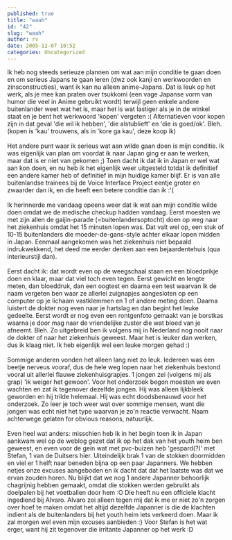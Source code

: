 ```yaml
---
published: true
title: "waah"
id: "42"
slug: "waah"
author: rv
date: 2005-12-07 10:52
categories: Uncategorized
---
```

Ik heb nog steeds serieuze plannen om wat aan mijn conditie te gaan doen en om serieus Japans te gaan leren (dwz ook kanji en werkwoorden en zinsconstructies), want ik kan nu alleen anime-Japans. Dat is leuk op het werk, als je mee kan praten over tsukkomi (een vage Japanse vorm van humor die veel in Anime gebruikt wordt) terwijl geen enkele andere buitenlander weet wat het is, maar het is wat lastiger als je in de winkel staat en je bent het werkwoord 'kopen' vergeten :( Alternatieven voor kopen zijn in dat geval 'die wil ik hebben', 'die alstublieft' en 'die is goed/ok'. Bleh. (kopen is 'kau' trouwens, als in 'kore ga kau', deze koop ik)<br /><br />Het andere punt waar ik serieus wat aan wilde gaan doen is mijn conditie. Ik was eigenlijk van plan om voordat ik naar Japan ging er aan te werken, maar dat is er niet van gekomen ;) Toen dacht ik dat ik in Japan er wel wat aan kon doen, en nu heb ik het eigenlijk weer uitgesteld totdat ik definitief een andere kamer heb of definitief in mijn huidige kamer blijf. Er is van alle buitenlandse trainees bij de Voice Interface Project eentje groter en zwaarder dan ik, en die heeft een betere conditie dan ik :'(<br /><br />Ik herinnerde me vandaag opeens weer dat ik wat aan mijn conditie wilde doen omdat we de medische checkup hadden vandaag. Eerst moesten we met zijn allen de gaijin-parade (=buitenlandersoptocht) doen op weg naar het ziekenhuis omdat het 15 minuten lopen was. Dat valt wel op, een stuk of 10-15 buitenlanders die moeder-de-gans-style achter elkaar lopen midden in Japan. Eenmaal aangekomen was het ziekenhuis niet bepaald indrukwekkend, het deed me eerder denken aan een bejaardentehuis (qua interieurstijl dan).<br /><br />Eerst dacht ik: dat wordt even op de weegschaal staan en een bloedprikje doen en klaar, maar dat viel toch even tegen. Eerst gewicht en lengte meten, dan bloeddruk, dan een oogtest en daarna een test waarvan ik de naam vergeten ben waar ze allerlei zuignapjes aangesloten op een computer op je lichaam vastklemmen en 1 of andere meting doen. Daarna luistert de dokter nog even naar je hartslag en dan begint het leuke gedeelte. Eerst wordt er nog even een rontgenfoto gemaakt van je borstkas waarna je door mag naar de vriendelijke zuster die wat bloed van je afneemt. Bleh. Zo uitgebreid ben ik volgens mij in Nederland nog nooit naar de dokter of naar het ziekenhuis geweest. Maar het is leuker dan werken, dus ik klaag niet. Ik heb eigenlijk wel een leuke morgen gehad :)<br /><br />Sommige anderen vonden het alleen lang niet zo leuk. Iedereen was een beetje nerveus vooraf, dus de hele weg lopen naar het ziekenhuis bestond vooral uit allerlei flauwe ziekenhuisgrapjes. 1 jongen zei (volgens mij als grap) 'ik weiger het gewoon'. Voor het onderzoek begon moesten we even wachten en zat ik tegenover dezelfde jongen. Hij was alleen lijkbleek geworden en hij trilde helemaal. Hij was echt doodsbenauwd voor het onderzoek. Zo leer je toch weer wat over sommige mensen, want die jongen was echt niet het type waarvan je zo'n reactie verwacht. Naam achterwege gelaten for obvious reasons, natuurlijk.<br /><br />Even heel wat anders: misschien heb ik in het begin toen ik in Japan aankwam wel op de weblog gezet dat ik op het dak van het youth heim ben geweest, en even voor de gein wat met pvc-buizen heb 'gespard(?)' met Stefan, 1 van de Duitsers hier. Uiteindelijk brak 1 van de stokken doormidden en viel er 1 helft naar beneden bijna op een paar Japanners. We hebben netjes onze excuses aangeboden en ik dacht dat dat het laatste was dat we ervan zouden horen. Nu blijkt dat we nog 1 andere Japanner behoorlijk chagrijnig hebben gemaakt, omdat die stokken werden gebruikt als doelpalen bij het voetballen door hem :O Die heeft nu een officiele klacht ingediend bij Alvaro. Alvaro zei alleen tegen mij dat ik me er niet zo'n zorgen over hoef te maken omdat het altijd dezelfde Japanner is die de klachten indient als de buitenlanders bij het youth heim iets verkeerd doen. Maar ik zal morgen wel even mijn excuses aanbieden :} Voor Stefan is het wat erger, want hij zit tegenover die irritante Japanner op het werk :D